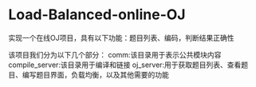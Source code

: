 # Load-Balanced-online-OJ
实现一个在线OJ项目，具有以下功能：题目列表、编码，判断结果正确性

该项目我们分为以下几个部分：
comm:该目录用于表示公共模块内容
compile_server:该目录用于编译和链接
oj_server:用于获取题目列表、查看题目、编写题目界面，负载均衡，以及其他需要的功能
